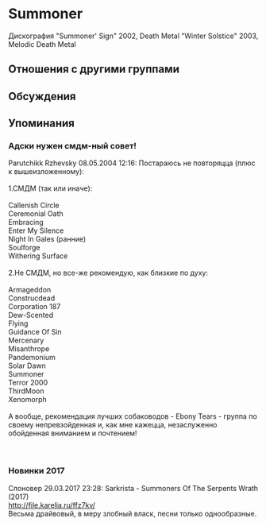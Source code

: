 # Summoner

Дискография
"Summoner' Sign" 2002, Death Metal
"Winter Solstice" 2003, Melodic Death Metal

## Отношения с другими группами


## Обсуждения


## Упоминания

### Адски нужен смдм-ный совет!

Parutchikk Rzhevsky 08.05.2004 12:16:
Постараюсь не повторяцца (плюс к вышеизложенному):<BR><BR>1.СМДМ (так или иначе):<BR><BR>Callenish Circle<BR>Ceremonial Oath<BR>Embracing<BR>Enter My Silence<BR>Night In Gales (ранние)<BR>Soulforge<BR>Withering Surface<BR><BR>2.Не СМДМ, но все-же рекомендую, как близкие по духу:<BR><BR>Armageddon<BR>Construcdead<BR>Corporation 187<BR>Dew-Scented<BR>Flying<BR>Guidance Of Sin<BR>Mercenary<BR>Misanthrope<BR>Pandemonium<BR>Solar Dawn<BR>Summoner<BR>Terror 2000<BR>ThirdMoon<BR>Xenomorph<BR><BR>A вообще, рекомендация лучших собаководов - Ebony Tears - группа по своему непревзойденная и, как мне кажецца, незаслуженно обойденная вниманием и почтением!<BR><BR><BR>

### Новинки 2017

Слоновер 29.03.2017 23:28:
Sarkrista - Summoners Of The Serpents Wrath (2017)<BR><A HREF="http://file.karelia.ru/ffz7kv/" TARGET="_blank">http://file.karelia.ru/ffz7kv/</A><BR>Весьма драйвовый, в меру злобный власк, песни только однообразные.

